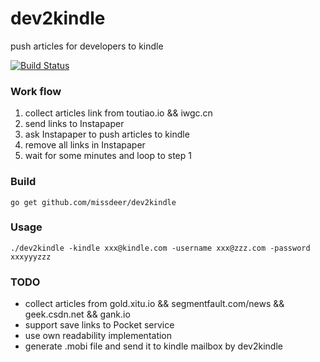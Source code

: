 # dev2kindle
push articles for developers to kindle

[![Build Status](https://secure.travis-ci.org/missdeer/dev2kindle.png)](https://travis-ci.org/missdeer/dev2kindle)

### Work flow
1. collect articles link from toutiao.io && iwgc.cn
2. send links to Instapaper
3. ask Instapaper to push articles to kindle
4. remove all links in Instapaper
5. wait for some minutes and loop to step 1

### Build
`go get github.com/missdeer/dev2kindle`

### Usage
`./dev2kindle -kindle xxx@kindle.com -username xxx@zzz.com -password xxxyyyzzz`

### TODO
- collect articles from gold.xitu.io && segmentfault.com/news && geek.csdn.net && gank.io
- support save links to Pocket service
- use own readability implementation
- generate .mobi file and send it to kindle mailbox by dev2kindle
